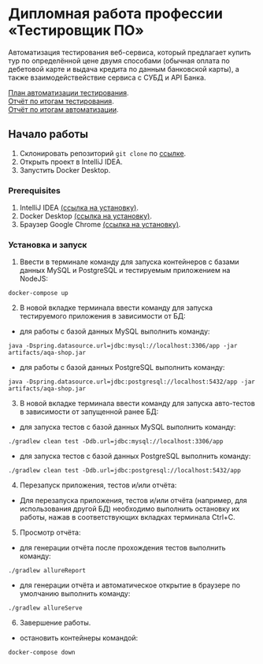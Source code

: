 # Дипломная работа профессии «Тестировщик ПО»

Автоматизация тестирования веб-сервиса, который предлагает купить тур по определённой цене двумя способами (обычная оплата по дебетовой карте и выдача кредита по данным банковской карты), а также взаимодействействие сервиса с СУБД и API Банка.

[План автоматизации тестирования](https://github.com/IlyaaIvanovv/QA_Diploma/blob/main/docs/Plan.md).\
[Отчёт по итогам тестирования]().\
[Отчёт по итогам автоматизации]().

## Начало работы

1. Склонировать репозиторий `git clone` по [ссылке](https://github.com/IlyaaIvanovv/QA_Diploma).
2. Открыть проект в IntelliJ IDEA.
3. Запустить Docker Desktop.

### Prerequisites

1. IntelliJ IDEA [(ссылка на установку)](https://www.jetbrains.com/idea/download/#section=windows).
2. Docker Desktop [(ссылка на установку)](https://www.docker.com/get-started).
3. Браузер Google Chrome [(ссылка на установку)](https://www.google.com/intl/ru_ru/chrome/).

### Установка и запуск

1. Ввести в терминале команду для запуска контейнеров с базами данных MySQL и PostgreSQL и тестируемым приложением на NodeJS:
```
docker-compose up
```

2. В новой вкладке терминала ввести команду для запуска тестируемого приложения в зависимости от БД:

- для работы с базой данных MySQL выполнить команду:
```
java -Dspring.datasource.url=jdbc:mysql://localhost:3306/app -jar artifacts/aqa-shop.jar
```

- для работы с базой данных PostgreSQL выполнить команду:
```
java -Dspring.datasource.url=jdbc:postgresql://localhost:5432/app -jar artifacts/aqa-shop.jar
```

3. В новой вкладке терминала ввести команду для запуска авто-тестов в зависимости от запущенной ранее БД:

- для запуска тестов с базой данных MySQL выполнить команду:
```
./gradlew clean test -Ddb.url=jdbc:mysql://localhost:3306/app
```

- для запуска тестов с базой данных PostgreSQL выполнить команду:
```
./gradlew clean test -Ddb.url=jdbc:postgresql://localhost:5432/app
```

4. Перезапуск приложения, тестов и/или отчёта:

- Для перезапуска приложения, тестов и/или отчёта (например, для использования другой БД) необходимо выполнить остановку их работы, нажав в соответствующих вкладках терминала Ctrl+С.

5. Просмотр отчёта:

- для генерации отчёта после прохождения тестов выполнить команду:
```
./gradlew allureReport 
```

- для генерации отчёта и автоматическое открытие в браузере по умолчанию выполнить команду:
```
./gradlew allureServe 
```

6. Завершение работы.
- остановить контейнеры командой:
```
docker-compose down
```